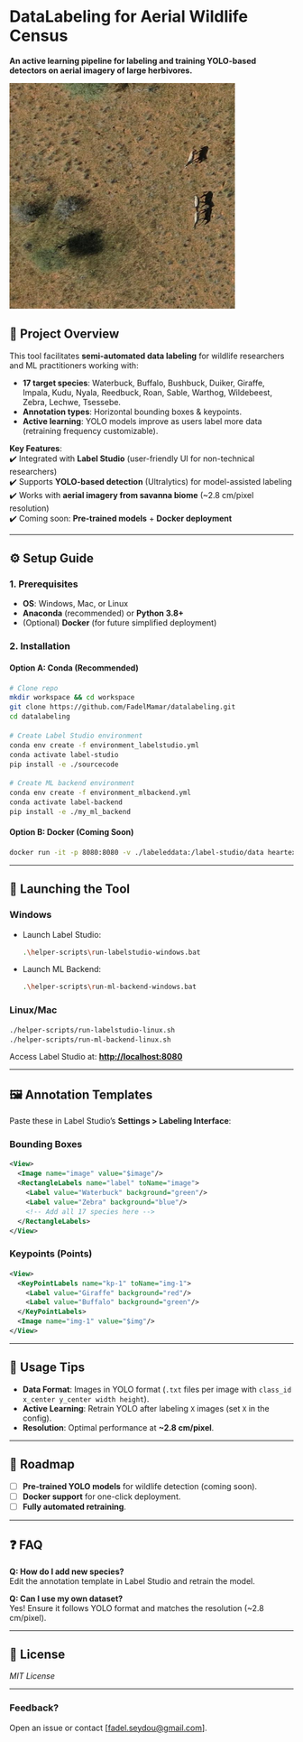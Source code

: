 # **DataLabeling for Aerial Wildlife Census**  
**An active learning pipeline for labeling and training YOLO-based detectors on aerial imagery of large herbivores.**  

<img src="assets/8a95d084bb9f48b0be6eebfbcb80bf68_0_636_512_1360_1152_2000.jpg" alt="Example of Data" width="400"/>


## **📌 Project Overview**  
This tool facilitates **semi-automated data labeling** for wildlife researchers and ML practitioners working with:  
- **17 target species**: Waterbuck, Buffalo, Bushbuck, Duiker, Giraffe, Impala, Kudu, Nyala, Reedbuck, Roan, Sable, Warthog, Wildebeest, Zebra, Lechwe, Tsessebe.  
- **Annotation types**: Horizontal bounding boxes & keypoints.  
- **Active learning**: YOLO models improve as users label more data (retraining frequency customizable).  

**Key Features**:  
✔️ Integrated with **Label Studio** (user-friendly UI for non-technical researchers)  
✔️ Supports **YOLO-based detection** (Ultralytics) for model-assisted labeling  
✔️ Works with **aerial imagery from savanna biome** (~2.8 cm/pixel resolution)  
✔️ Coming soon: **Pre-trained models** + **Docker deployment**  

---

## **⚙️ Setup Guide**  

### **1. Prerequisites**  
- **OS**: Windows, Mac, or Linux  
- **Anaconda** (recommended) or **Python 3.8+**  
- (Optional) **Docker** (for future simplified deployment)  

### **2. Installation**  

#### **Option A: Conda (Recommended)**  
```bash  
# Clone repo  
mkdir workspace && cd workspace  
git clone https://github.com/FadelMamar/datalabeling.git  
cd datalabeling  

# Create Label Studio environment  
conda env create -f environment_labelstudio.yml  
conda activate label-studio  
pip install -e ./sourcecode  

# Create ML backend environment  
conda env create -f environment_mlbackend.yml  
conda activate label-backend  
pip install -e ./my_ml_backend  
```  

#### **Option B: Docker (Coming Soon)**  
```bash  
docker run -it -p 8080:8080 -v ./labeleddata:/label-studio/data heartexlabs/label-studio:latest  
```  

---

## **🚀 Launching the Tool**  

### **Windows**  
- Launch Label Studio:  
  ```bash  
  .\helper-scripts\run-labelstudio-windows.bat  
  ```  
- Launch ML Backend:  
  ```bash  
  .\helper-scripts\run-ml-backend-windows.bat  
  ```  

### **Linux/Mac**  
```bash  
./helper-scripts/run-labelstudio-linux.sh  
./helper-scripts/run-ml-backend-linux.sh  
```  

Access Label Studio at: **[http://localhost:8080](http://localhost:8080)**  

---

## **🖼️ Annotation Templates**  
Paste these in Label Studio’s **Settings > Labeling Interface**:  

### **Bounding Boxes**  
```xml  
<View>  
  <Image name="image" value="$image"/>  
  <RectangleLabels name="label" toName="image">  
    <Label value="Waterbuck" background="green"/>  
    <Label value="Zebra" background="blue"/>  
    <!-- Add all 17 species here -->  
  </RectangleLabels>  
</View>  
```  

### **Keypoints (Points)**  
```xml  
<View>  
  <KeyPointLabels name="kp-1" toName="img-1">  
    <Label value="Giraffe" background="red"/>  
    <Label value="Buffalo" background="green"/>  
  </KeyPointLabels>  
  <Image name="img-1" value="$img"/>  
</View>  
```  

---

## **🔧 Usage Tips**  
- **Data Format**: Images in YOLO format (`.txt` files per image with `class_id x_center y_center width height`).  
- **Active Learning**: Retrain YOLO after labeling `X` images (set `X` in the config).  
- **Resolution**: Optimal performance at **~2.8 cm/pixel**.  

---

## **🚧 Roadmap**  
- [ ] **Pre-trained YOLO models** for wildlife detection (coming soon).  
- [ ] **Docker support** for one-click deployment.  
- [ ] **Fully automated retraining**.  

---

## **❓ FAQ**  
**Q: How do I add new species?**  
Edit the annotation template in Label Studio and retrain the model.  

**Q: Can I use my own dataset?**  
Yes! Ensure it follows YOLO format and matches the resolution (~2.8 cm/pixel).  

---

## **📜 License**  
*MIT License*  

---

### **Feedback?**  
Open an issue or contact [fadel.seydou@gmail.com].  
